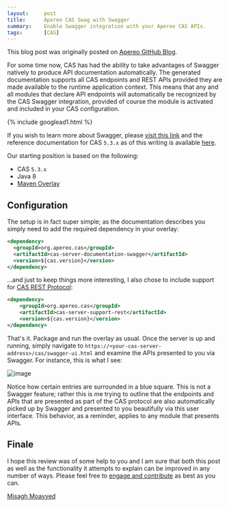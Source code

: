 ```yaml
---
layout:     post
title:      Apereo CAS Swag with Swagger
summary:    Enable Swagger integration with your Apereo CAS APIs.
tags:       [CAS]
---
```


<div class="alert alert-success"><i class="far fa-lightbulb"></i> This blog post was originally posted on <a href="https://github.com/apereo/apereo.github.io">Apereo GitHub Blog</a>.</div>

For some time now, CAS has had the ability to take advantages of Swagger natively to produce API documentation automatically. The generated documentation supports all CAS endpoints and REST APIs provided they are made available to the runtime application context. This means that any and all modules that declare API endpoints will automatically
be recognized by the CAS Swagger integration, provided of course the module is activated and included in your CAS configuration.

{% include googlead1.html  %}

If you wish to learn more about Swagger, please [visit this link](https://swagger.io/) and the reference documentation for CAS `5.3.x` as of this writing is available [here](https://apereo.github.io/cas/5.3.x/integration/Swagger-Integration.html).

Our starting position is based on the following:

- CAS `5.3.x`
- Java 8
- [Maven Overlay](https://github.com/apereo/cas-overlay-template)

## Configuration

The setup is in fact super simple; as the documentation describes you simply need to add the required dependency in your overlay:

```xml
<dependency>
  <groupId>org.apereo.cas</groupId>
  <artifactId>cas-server-documentation-swagger</artifactId>
  <version>${cas.version}</version>
</dependency>
```

...and just to keep things more interesting, I also chose to include support for [CAS REST Protocol](https://apereo.github.io/cas/5.3.x/protocol/REST-Protocol.html):

```xml
<dependency>
    <groupId>org.apereo.cas</groupId>
    <artifactId>cas-server-support-rest</artifactId>
    <version>${cas.version}</version>
</dependency>
```

That's it. Package and run the overlay as usual. Once the server is up and running, simply navigate to `https://<your-cas-server-address>/cas/swagger-ui.html` and examine the APIs presented to you via Swagger. For instance, this is what I see:

![image](https://user-images.githubusercontent.com/1205228/43123901-d4321800-8f3a-11e8-81ac-57d8a472d427.png)

Notice how certain entries are surrounded in a blue square. This is not a Swagger feature; rather this is me trying to outline that the endpoints and APIs
that are presented as part of the CAS protocol are also automatically picked up by Swagger and presented to you beautifully via this user interface. This behavior, as a reminder,
applies to any module that presents APIs.

## Finale

I hope this review was of some help to you and I am sure that both this post as well as the functionality it attempts to explain can be improved in any number of ways. Please feel free to [engage and contribute](https://apereo.github.io/cas/developer/Contributor-Guidelines.html) as best as you can.

[Misagh Moayyed](https://fawnoos.com)
